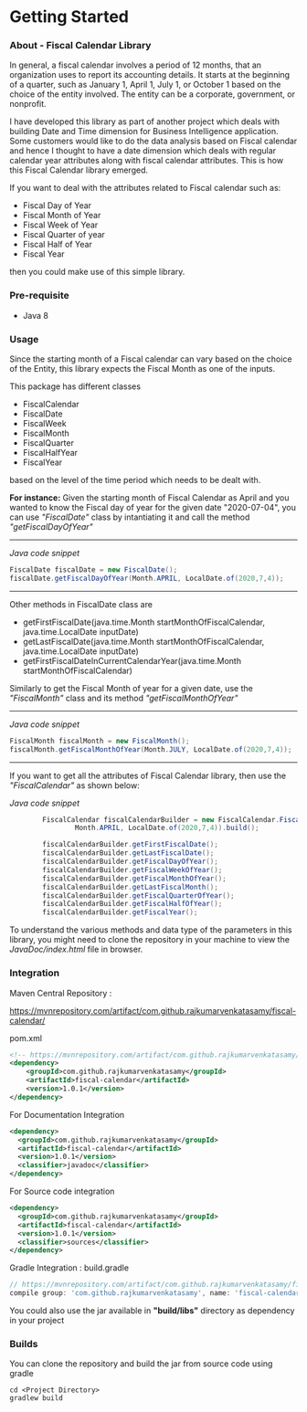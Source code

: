 # Getting Started

### About - Fiscal Calendar Library

In general, a fiscal calendar involves a period of 12 months, that an organization uses to report its accounting details. It starts at the beginning of a quarter, such as January 1, April 1, July 1, or October 1 based on the choice of the entity involved. The entity can be a corporate, government, or nonprofit.

I have developed this library as part of another project which deals with building Date and Time dimension for Business Intelligence application. Some customers would like to do the data analysis based on Fiscal calendar and hence I thought to have a date dimension which deals with regular calendar year attributes along with fiscal calendar attributes. This is how this Fiscal Calendar library emerged. 

If you want to deal with the attributes related to Fiscal calendar such as: 

- Fiscal Day of Year
- Fiscal Month of Year
- Fiscal Week of Year
- Fiscal Quarter of year
- Fiscal Half of Year
- Fiscal Year

then you could make use of this simple library.


### Pre-requisite

* Java 8

### Usage

Since the starting month of a Fiscal calendar can vary based on the choice of the Entity, this library expects the Fiscal Month as one of the inputs.

This package has different classes 

* FiscalCalendar
* FiscalDate
* FiscalWeek
* FiscalMonth
* FiscalQuarter
* FiscalHalfYear
* FiscalYear

based on the level of the time period which needs to be dealt with. 

**For instance:** Given the starting month of Fiscal Calendar as April and you wanted to know the Fiscal day of year for the given date "2020-07-04", you can use *"FiscalDate"* class by intantiating it and call the method *"getFiscalDayOfYear"*

---
*Java code snippet*
```Java
FiscalDate fiscalDate = new FiscalDate();
fiscalDate.getFiscalDayOfYear(Month.APRIL, LocalDate.of(2020,7,4));
```
---

Other methods in FiscalDate class are

- getFirstFiscalDate(java.time.Month startMonthOfFiscalCalendar, java.time.LocalDate inputDate)  
- getLastFiscalDate(java.time.Month startMonthOfFiscalCalendar, java.time.LocalDate inputDate)  
- getFirstFiscalDateInCurrentCalendarYear(java.time.Month startMonthOfFiscalCalendar) 

Similarly to get the Fiscal Month of year for a given date, use the *"FiscalMonth"* class and its method *"getFiscalMonthOfYear"*

---
*Java code snippet*
```Java
FiscalMonth fiscalMonth = new FiscalMonth();
fiscalMonth.getFiscalMonthOfYear(Month.JULY, LocalDate.of(2020,7,4));
```
---

If you want to get all the attributes of Fiscal Calendar library, then use the 
*"FiscalCalendar"* as shown below:

*Java code snippet*
```java
        FiscalCalendar fiscalCalendarBuilder = new FiscalCalendar.FiscalCalendarBuilder(
                Month.APRIL, LocalDate.of(2020,7,4)).build();

        fiscalCalendarBuilder.getFirstFiscalDate();
        fiscalCalendarBuilder.getLastFiscalDate();
        fiscalCalendarBuilder.getFiscalDayOfYear();
        fiscalCalendarBuilder.getFiscalWeekOfYear();
        fiscalCalendarBuilder.getFiscalMonthOfYear();
        fiscalCalendarBuilder.getLastFiscalMonth();
        fiscalCalendarBuilder.getFiscalQuarterOfYear();
        fiscalCalendarBuilder.getFiscalHalfOfYear();
        fiscalCalendarBuilder.getFiscalYear();  
```

To understand the various methods and data type of the parameters in this library, you might need to clone the repository in your machine to view the *JavaDoc/index.html* file in browser. 

### Integration

Maven Central Repository :

https://mvnrepository.com/artifact/com.github.rajkumarvenkatasamy/fiscal-calendar/

pom.xml

```xml
<!-- https://mvnrepository.com/artifact/com.github.rajkumarvenkatasamy/fiscal-calendar -->
<dependency>
    <groupId>com.github.rajkumarvenkatasamy</groupId>
    <artifactId>fiscal-calendar</artifactId>
    <version>1.0.1</version>
</dependency>
```
For Documentation Integration

```xml
<dependency>
  <groupId>com.github.rajkumarvenkatasamy</groupId>
  <artifactId>fiscal-calendar</artifactId>
  <version>1.0.1</version>
  <classifier>javadoc</classifier>
</dependency>
```

For Source code integration

```xml
<dependency>
  <groupId>com.github.rajkumarvenkatasamy</groupId>
  <artifactId>fiscal-calendar</artifactId>
  <version>1.0.1</version>
  <classifier>sources</classifier>
</dependency>
```

Gradle Integration : build.gradle

```groovy
// https://mvnrepository.com/artifact/com.github.rajkumarvenkatasamy/fiscal-calendar
compile group: 'com.github.rajkumarvenkatasamy', name: 'fiscal-calendar', version: '1.0.1'
```

You could also use the jar available in **"build/libs"** directory as dependency in your project  

### Builds
You can clone the repository and build the jar from source code using gradle

```shell script
cd <Project Directory>
gradlew build
```
